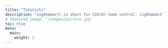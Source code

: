 ```yaml
---
title: "Tutorials"
description: "sig0namectl is short for SIG(0) name control. sig0namectl allows secure decentralised DNS updates by direct communication with the DNS infrastructure."
# featured_image: '/images/picture.jpg'
toc: true
menu:
  main:
    weight: 1
---
```


